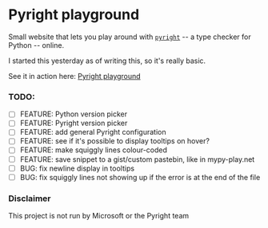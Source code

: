 # Pyright playground

Small website that lets you play around with [`pyright`](https://github.com/microsoft/pyright) -- a type checker for Python -- online.

I started this yesterday as of writing this, so it's really basic.

See it in action here: [Pyright playground](http://pyright-playground.decorator-factory.su/)

### TODO:

- [ ] FEATURE: Python version picker
- [ ] FEATURE: Pyright version picker
- [ ] FEATURE: add general Pyright configuration
- [ ] FEATURE: see if it's possible to display tooltips on hover?
- [ ] FEATURE: make squiggly lines  colour-coded
- [ ] FEATURE: save snippet to a gist/custom pastebin, like in mypy-play.net
- [ ] BUG: fix newline display in tooltips 
- [ ] BUG: fix squiggly lines not showing up if the error is at the end of the file

### Disclaimer

This project is not run by Microsoft or the Pyright team
